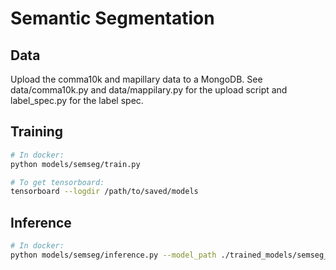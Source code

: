 # Semantic Segmentation

## Data
Upload the comma10k and mapillary data to a MongoDB. See data/comma10k.py and data/mappilary.py for the upload script and label_spec.py for the label spec.

## Training
```bash
# In docker:
python models/semseg/train.py

# To get tensorboard:
tensorboard --logdir /path/to/saved/models
```

## Inference
```bash
# In docker:
python models/semseg/inference.py --model_path ./trained_models/semseg_*/tf_model_*
```
